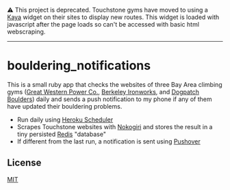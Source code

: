⚠️ This project is deprecated. Touchstone gyms have moved to using a [Kaya](https://kayaclimb.com/) widget on their sites to display new routes. This widget is loaded with javascript after the page loads so can't be accessed with basic html webscraping.

---

# bouldering_notifications
This is a small ruby app that checks the websites of three Bay Area climbing gyms ([Great Western Power Co.](https://touchstoneclimbing.com/gwpower-co/), [Berkeley Ironworks](https://touchstoneclimbing.com/ironworks/), and [Dogpatch Boulders](https://touchstoneclimbing.com/dogpatch-boulders/)) daily and sends a push notification to my phone if any of them have updated their bouldering problems.

- Run daily using [Heroku Scheduler](https://elements.heroku.com/addons/scheduler)
- Scrapes Touchstone websites with [Nokogiri](https://nokogiri.org/) and stores the result in a tiny persisted [Redis](https://redis.io/) "database"
- If different from the last run, a notification is sent using [Pushover](https://pushover.net/)

## License

[MIT](LICENSE)
